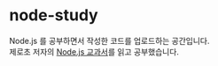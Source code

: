# node-study

Node.js 를 공부하면서 작성한 코드를 업로드하는 공간입니다.  
제로초 저자의 [Node.js 교과서](http://www.kyobobook.co.kr/product/detailViewKor.laf?ejkGb=KOR&mallGb=KOR&barcode=9791165212308)를 읽고 공부했습니다.
  